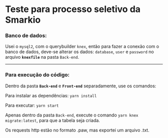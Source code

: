 # Teste para processo seletivo da Smarkio

### Banco de dados:

Usei o `mysql2`, com o querybuilder `knex`, então para fazer a conexão com o banco de dados, deve-se alterar os dados:
`database`, `user` e `password` no arquivo **`knexfile`** na pasta `Back-end`.

---

### Para execução do código:
Dentro da pasta **`Back-end`** e **`Front-end`** separadamente, use os comandos:

Para instalar as dependências: `yarn install`

Para executar: `yarn start`

Apenas dentro da pasta `Back-end`, execute o comando `yarn knex migrate:latest`, para que a tabela seja criada.

Os requests http estão no formato .paw, mas exportei um arquivo .txt.